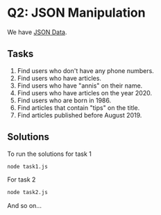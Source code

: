 # Q2: JSON Manipulation

We have [JSON Data](https://gist.github.com/dhamanutd/6993984928506eea49908c2e3fcbc628).

## Tasks

1. Find users who don't have any phone numbers.
2. Find users who have articles.
3. Find users who have "annis" on their name.
4. Find users who have articles on the year 2020.
5. Find users who are born in 1986.
6. Find articles that contain "tips" on the title.
7. Find articles published before August 2019.

## Solutions

To run the solutions for task 1

```bash
node task1.js
```

For task 2

```bash
node task2.js
```

And so on...
